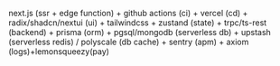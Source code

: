 next.js (ssr + edge function) + github actions (ci) + vercel (cd) + radix/shadcn/nextui (ui) + tailwindcss + zustand (state) + trpc/ts-rest (backend) + prisma (orm) + pgsql/mongodb (serverless db) + upstash (serverless redis) / polyscale (db cache) + sentry (apm) + axiom (logs)+lemonsqueezy(pay)